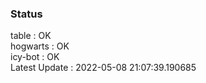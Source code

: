 ### Status


table : OK  
hogwarts : OK  
icy-bot : OK  
Latest Update : 2022-05-08 21:07:39.190685
